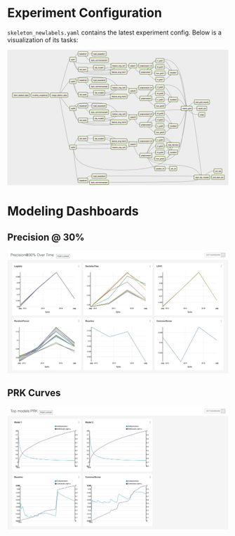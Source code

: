 # Experiment Configuration

`skeleton_newlabels.yaml` contains the latest experiment config. Below is a visualization of its tasks: 

![pipeline configuration](skeleton_newlablels.png) 


# Modeling Dashboards

## Precision @ 30%

![precision at 30% over time](precision-30-over-time.jpg) 

## PRK Curves

![top prk](top-models-prk.jpg) 